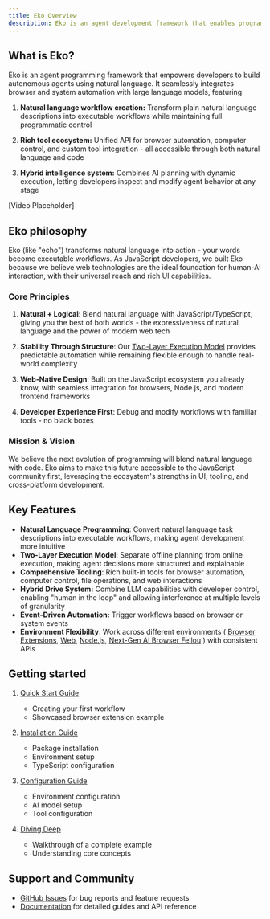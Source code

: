 ```yaml
---
title: Eko Overview
description: Eko is an agent development framework that enables programmatic control of browsers and operating systems through a combination of natural language and traditional programming interfaces.
---
```


## What is Eko?

Eko is an agent programming framework that empowers developers to build autonomous agents using natural language. It seamlessly integrates browser and system automation with large language models, featuring:

1. **Natural language workflow creation:**
   Transform plain natural language descriptions into executable workflows while maintaining full programmatic control

2. **Rich tool ecosystem:**
   Unified API for browser automation, computer control, and custom tool integration - all accessible through both natural language and code

3. **Hybrid intelligence system:**
   Combines AI planning with dynamic execution, letting developers inspect and modify agent behavior at any stage

[Video Placeholder]

## Eko philosophy

Eko (like "echo") transforms natural language into action - your words become executable workflows. As JavaScript developers, we built Eko because we believe web technologies are the ideal foundation for human-AI interaction, with their universal reach and rich UI capabilities.

### Core Principles

1. **Natural + Logical**: Blend natural language with JavaScript/TypeScript, giving you the best of both worlds - the expressiveness of natural language and the power of modern web tech

2. **Stability Through Structure**: Our [Two-Layer Execution Model](/docs/architecture/execution-model) provides predictable automation while remaining flexible enough to handle real-world complexity

3. **Web-Native Design**: Built on the JavaScript ecosystem you already know, with seamless integration for browsers, Node.js, and modern frontend frameworks

4. **Developer Experience First**: Debug and modify workflows with familiar tools - no black boxes

### Mission & Vision

We believe the next evolution of programming will blend natural language with code. Eko aims to make this future accessible to the JavaScript community first, leveraging the ecosystem's strengths in UI, tooling, and cross-platform development.

## Key Features

- **Natural Language Programming**: Convert natural language task descriptions into executable workflows, making agent development more intuitive
- **Two-Layer Execution Model**: Separate offline planning from online execution, making agent decisions more structured and explainable
- **Comprehensive Tooling**: Rich built-in tools for browser automation, computer control, file operations, and web interactions
- **Hybrid Drive System:** Combine LLM capabilities with developer control, enabling "human in the loop" and allowing interference at multiple levels of granularity
- **Event-Driven Automation:** Trigger workflows based on browser or system events
- **Environment Flexibility**: Work across different environments ( [Browser Extensions](/docs/browseruse/browser-extension), [Web](/docs/browseruse/browser-web), [Node.js](/docs/computeruse/computer-node), [Next-Gen AI Browser Fellou](/docs/computeruse/computer-fellou) ) with consistent APIs

## Getting started

1. [Quick Start Guide](quickstart)

   - Creating your first workflow
   - Showcased browser extension example

2. [Installation Guide](installation)

   - Package installation
   - Environment setup
   - TypeScript configuration

3. [Configuration Guide](configuration)

   - Environment configuration
   - AI model setup
   - Tool configuration

4. [Diving Deep](dive-deep)

   - Walkthrough of a complete example
   - Understanding core concepts

## Support and Community

- [GitHub Issues](https://github.com/FellouAI/eko/issues) for bug reports and feature requests
- [Documentation](https://eko.fellou.ai/docs) for detailed guides and API reference
